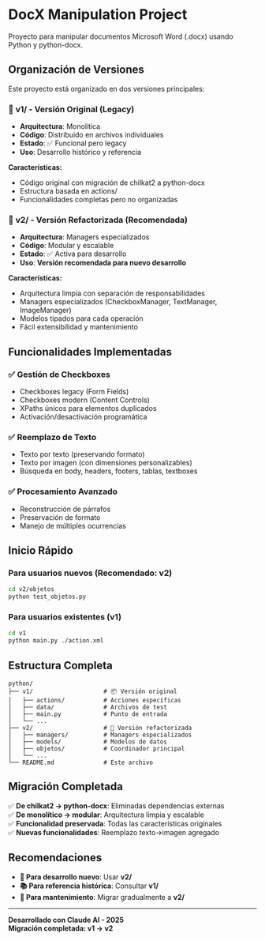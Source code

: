 # DocX Manipulation Project

Proyecto para manipular documentos Microsoft Word (.docx) usando Python y python-docx.

## Organización de Versiones

Este proyecto está organizado en dos versiones principales:

### 📁 **v1/** - Versión Original (Legacy)
- **Arquitectura**: Monolítica
- **Código**: Distribuido en archivos individuales
- **Estado**: ✅ Funcional pero legacy
- **Uso**: Desarrollo histórico y referencia

**Características:**
- Código original con migración de chilkat2 a python-docx
- Estructura basada en actions/
- Funcionalidades completas pero no organizadas

### 📁 **v2/** - Versión Refactorizada (Recomendada)
- **Arquitectura**: Managers especializados
- **Código**: Modular y escalable
- **Estado**: ✅ Activa para desarrollo
- **Uso**: **Versión recomendada para nuevo desarrollo**

**Características:**
- Arquitectura limpia con separación de responsabilidades
- Managers especializados (CheckboxManager, TextManager, ImageManager)
- Modelos tipados para cada operación
- Fácil extensibilidad y mantenimiento

## Funcionalidades Implementadas

### ✅ Gestión de Checkboxes
- Checkboxes legacy (Form Fields)
- Checkboxes modern (Content Controls)
- XPaths únicos para elementos duplicados
- Activación/desactivación programática

### ✅ Reemplazo de Texto
- Texto por texto (preservando formato)
- Texto por imagen (con dimensiones personalizables)
- Búsqueda en body, headers, footers, tablas, textboxes

### ✅ Procesamiento Avanzado
- Reconstrucción de párrafos
- Preservación de formato
- Manejo de múltiples ocurrencias

## Inicio Rápido

### Para usuarios nuevos (Recomendado: v2)
```bash
cd v2/objetos
python test_objetos.py
```

### Para usuarios existentes (v1)
```bash
cd v1
python main.py ./action.xml
```

## Estructura Completa

```
python/
├── v1/                    # 📦 Versión original
│   ├── actions/           # Acciones específicas
│   ├── data/              # Archivos de test
│   ├── main.py            # Punto de entrada
│   └── ...
├── v2/                    # 🚀 Versión refactorizada
│   ├── managers/          # Managers especializados
│   ├── models/            # Modelos de datos
│   ├── objetos/           # Coordinador principal
│   └── ...
└── README.md              # Este archivo
```

## Migración Completada

✅ **De chilkat2 → python-docx**: Eliminadas dependencias externas  
✅ **De monolítico → modular**: Arquitectura limpia y escalable  
✅ **Funcionalidad preservada**: Todas las características originales  
✅ **Nuevas funcionalidades**: Reemplazo texto→imagen agregado  

## Recomendaciones

- **🎯 Para desarrollo nuevo**: Usar **v2/**
- **📚 Para referencia histórica**: Consultar **v1/**
- **🔧 Para mantenimiento**: Migrar gradualmente a **v2/**

---

**Desarrollado con Claude AI - 2025**  
**Migración completada: v1 → v2**